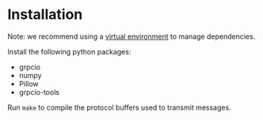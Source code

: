 # Installation

Note: we recommend using a [virtual environment](https://docs.python.org/3/library/venv.html) to manage dependencies.

Install the following python packages:
- grpcio
- numpy
- Pillow
- grpcio-tools

Run `make` to compile the protocol buffers used to transmit messages.
